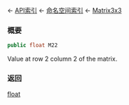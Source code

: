 ← [API索引](Api-Index) ← [命名空间索引](Namespace-Index) ← [Matrix3x3](VRageMath.Matrix3x3)

### 概要

```csharp
public float M22
```

Value at row 2 column 2 of the matrix.

### 返回

[float](https://docs.microsoft.com/en-us/dotnet/api/System.Single?view=netframework-4.6)

